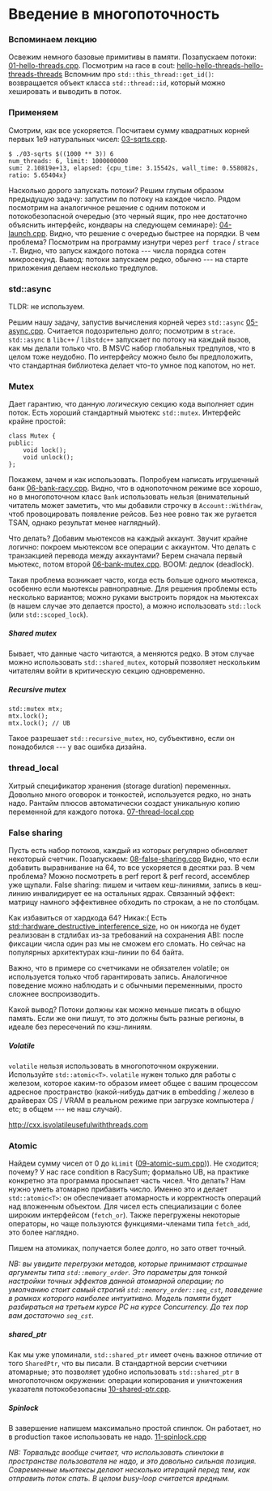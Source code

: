 # Введение в многопоточность
### Вспоминаем лекцию
Освежим немного базовые примитивы в памяти.
Позапускаем потоки: [01-hello-threads.cpp](01-hello-threads.cpp).
Посмотрим на race в cout: [hello-hello-threads-hello-threads-threads](02-racy-cout.cpp)
Вспомним про `std::this_thread::get_id()`: возвращается объект класса `std::thread::id`, который можно
хешировать и выводить в поток.

### Применяем
Смотрим, как все ускоряется.
Посчитаем сумму квадратных корней первых 1e9 натуральных чисел: [03-sqrts.cpp](03-sqrts.cpp).
```
$ ./03-sqrts $((1000 ** 3)) 6
num_threads: 6, limit: 1000000000
sum: 2.10819e+13, elapsed: {cpu_time: 3.15542s, wall_time: 0.558082s, ratio: 5.65404x}
```

Насколько дорого запускать потоки?
Решим глупым образом предыдущую задачу: запустим по потоку на каждое число.
Рядом посмотрим на аналогичное решение с одним потоком и потокобезопасной очередью (это черный ящик, про нее достаточно объяснить интерфейс, кондвары на следующем семинаре): [04-launch.cpp](04-launch.cpp).
Видно, что решение с очередью быстрее на порядки.
В чем проблема?
Посмотрим на программу изнутри через `perf trace` / `strace -T`.
Видно, что запуск каждого потока --- числа порядка сотен микросекунд.
Вывод: потоки запускаем редко, обычно --- на старте приложения делаем несколько тредпулов.

### std::async
TLDR: не используем.

Решим нашу задачу, запустив вычисления корней через `std::async` [05-async.cpp](05-async.cpp).
Считается подозрительно долго; посмотрим в `strace`.
`std::async` в `libc++` / `libstdc++` запускает по потоку на каждый вызов, как мы делали только что. В MSVC набор глобальных тредпулов, что в целом тоже неудобно.
По интерфейсу можно было бы предположить, что стандартная библиотека делает что-то умное под капотом, но нет.
### Mutex
Дает гарантию, что данную _логическую_ секцию кода выполняет один поток.
Есть хороший стандартный мьютекс `std::mutex`. Интерфейс крайне простой:
```
class Mutex {
public:
    void lock();
    void unlock();
};
```
Покажем, зачем и как использовать. Попробуем написать игрушечный банк [06-bank-racy.cpp](06-bank-racy.cpp).
Видно, что в однопоточном режиме все хорошо, но в многопоточном класс `Bank` использовать нельзя (внимательный читатель может заметить, что мы добавили строчку в `Account::Withdraw`, чтоб провоцировать появление рейсов. Без нее ровно так же ругается TSAN, однако результат менее наглядный).

Что делать? Добавим мьютексов на каждый аккаунт. Звучит крайне логично: покроем мьютексом все операции с
аккаунтом. Что делать с транзакцией перевода между аккаунтами? Берем сначала первый мьютекс, потом второй [06-bank-mutex.cpp](06-bank-mutex.cpp). BOOM: дедлок (deadlock). 

Такая проблема возникает часто, когда есть больше одного мьютекса, особенно если мьютексы равноправные.
Для решения проблемы есть несколько вариантов; можно руками выстроить порядок на мьютексах (в нашем случае это делается просто), а можно использовать `std::lock` (или `std::scoped_lock`).

##### Shared mutex
Бывает, что данные часто читаются, а меняются редко. В этом случае можно использовать `std::shared_mutex`,
который позволяет нескольким читателям войти в критическую секцию одновременно.

##### Recursive mutex
```
std::mutex mtx;
mtx.lock();
mtx.lock(); // UB
```
Такое разрешает `std::recursive_mutex`, но, субъективно, если он понадобился --- у вас ошибка дизайна.

### thread_local
Хитрый спецификатор хранения (storage duration) переменных.
Довольно много оговорок и тонкостей, используется редко, но знать надо.
Рантайм плюсов автоматически создаст уникальную копию переменной для каждого потока.
[07-thread-local.cpp](07-thread-local.cpp)

### False sharing
Пусть есть набор потоков, каждый из которых регулярно обновляет некоторый счетчик.
Позапускаем: [08-false-sharing.cpp](08-false-sharing.cpp)
Видно, что если добавить выравнивание на 64, то все ускоряется в десятки раз. В чем проблема?
Можно посмотреть в perf report & perf record, ассемблер уже щупали.
False sharing: пишем и читаем кеш-линиями, запись в кеш-линию инвалидирует ее на остальных ядрах.
Связанный эффект: матрицу намного эффективнее обходить по строкам, а не по столбцам.

Как избавиться от хардкода 64? Никак:( Есть [std::hardware_destructive_interference_size](https://en.cppreference.com/w/cpp/thread/hardware_destructive_interference_size), но он никогда не будет реализован в стдлибах из-за требований на сохранения ABI: после фиксации числа один раз мы не сможем его сломать. Но сейчас на популярных архитектурах кэш-линии по 64 байта.

Важно, что в примере со счетчиками не обязателен volatile; он используется только чтоб гарантировать запись.
Аналогичное поведение можно наблюдать и с обычными переменными, просто сложнее воспроизводить.

Какой вывод? Потоки должны как можно меньше писать в общую память. Если же они пишут, то это должны быть
разные регионы, в идеале без пересечений по кэш-линиям.


##### Volatile
`volatile` нельзя использовать в многопоточном окружении.
Используйте `std::atomic<T>`.
`volatile` нужен только для работы с железом, которое каким-то образом имеет общее с вашим процессом адресное пространство (какой-нибудь датчик в embedding / железо в драйверах OS / VRAM в реальном режиме при загрузке компьютера / etc; в общем --- не наш случай).

http://cxx.isvolatileusefulwiththreads.com


### Atomic
Найдем сумму чисел от 0 до `kLimit` ([09-atomic-sum.cpp](09-atomic-sum.cpp))). Не сходится; почему?
У нас race condition в RacySum; формально UB, на практике конкретно эта программа просыпает часть чисел.
Что делать? Нам нужно уметь атомарно прибавить число. Именно это и делает `std::atomic<T>`: он обеспечивает
атомарность и корректность операций над вложенным объектом.
Для чисел есть специализации с более широким интерфейсом (`fetch_or`).
Также перегружены некоторые операторы, но чаще пользуются функциями-членами
типа `fetch_add`, это более наглядно.

Пишем на атомиках, получается более долго, но зато ответ точный.

_NB: вы увидите перегрузки методов, которые принимают страшные аргументы типа `std::memory_order`.
Это параметры для тонкой настройки точных эффектов данной атомарной операции; по умолчанию стоит
самый строгий `std::memory_order::seq_cst`, поведение в рамках которого наиболее интуитивно.
Модель памяти будет разбираться на третьем курсе РС на курсе Concurrency.
До тех пор вам достаточно `seq_cst`._

##### shared_ptr
Как мы уже упоминали, `std::shared_ptr` имеет очень важное отличие от того `SharedPtr`, что вы писали.
В стандартной версии счетчики атомарные; это позволяет удобно использовать `std::shared_ptr` в многопоточном окружении: операции копирования и уничтожения указателя потокобезопасны [10-shared-ptr.cpp](10-shared-ptr.cpp).

##### Spinlock
В завершение напишем максимально простой спинлок.
Он работает, но в production такое использовать не надо.
[11-spinlock.cpp](11-spinlock.cpp)

_NB: Торвальдс вообще считает, что использовать спинлоки в пространстве пользователя не надо, и это
довольно сильная позиция. Современные мьютексы делают несколько итераций перед тем, как отправить поток спать. В целом busy-loop считается вредным._
